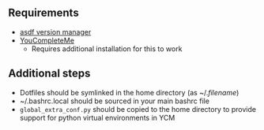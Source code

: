 ## Requirements

- [asdf version manager](https://github.com/asdf-vm/asdf)
- [YouCompleteMe](https://github.com/ycm-core/YouCompleteMe)
  - Requires additional installation for this to work

## Additional steps
- Dotfiles should be symlinked in the home directory (as ~/._filename_)
- ~/.bashrc.local should be sourced in your main bashrc file
- `global_extra_conf.py` should be copied to the home directory to provide
  support for python virtual environments in YCM
